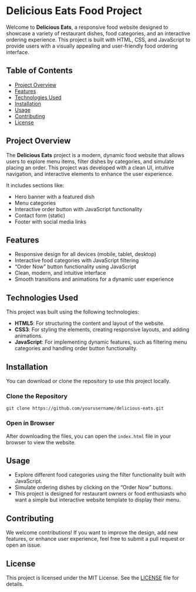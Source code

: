 # Delicious Eats Food Project

Welcome to **Delicious Eats**, a responsive food website designed to showcase a variety of restaurant dishes, food categories, and an interactive ordering experience. This project is built with HTML, CSS, and JavaScript to provide users with a visually appealing and user-friendly food ordering interface.

## Table of Contents

- [Project Overview](#project-overview)
- [Features](#features)
- [Technologies Used](#technologies-used)
- [Installation](#installation)
- [Usage](#usage)
- [Contributing](#contributing)
- [License](#license)

## Project Overview

The **Delicious Eats** project is a modern, dynamic food website that allows users to explore menu items, filter dishes by categories, and simulate placing an order. This project was developed with a clean UI, intuitive navigation, and interactive elements to enhance the user experience. 

It includes sections like:
- Hero banner with a featured dish
- Menu categories
- Interactive order button with JavaScript functionality
- Contact form (static)
- Footer with social media links

## Features

- Responsive design for all devices (mobile, tablet, desktop)
- Interactive food categories with JavaScript filtering
- “Order Now” button functionality using JavaScript
- Clean, modern, and intuitive interface
- Smooth transitions and animations for a dynamic user experience

## Technologies Used

This project was built using the following technologies:

- **HTML5**: For structuring the content and layout of the website.
- **CSS3**: For styling the elements, creating responsive layouts, and adding animations.
- **JavaScript**: For implementing dynamic features, such as filtering menu categories and handling order button functionality.

## Installation

You can download or clone the repository to use this project locally.

### Clone the Repository
```
git clone https://github.com/yourusername/delicious-eats.git
```

### Open in Browser
After downloading the files, you can open the `index.html` file in your browser to view the website.

## Usage

- Explore different food categories using the filter functionality built with JavaScript.
- Simulate ordering dishes by clicking on the “Order Now” buttons.
- This project is designed for restaurant owners or food enthusiasts who want a simple but interactive website template to display their menu.

## Contributing

We welcome contributions! If you want to improve the design, add new features, or enhance user experience, feel free to submit a pull request or open an issue.

## License

This project is licensed under the MIT License. See the [LICENSE](LICENSE) file for details.
